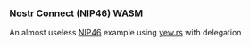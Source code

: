 ### Nostr Connect (NIP46) WASM

An almost useless [NIP46](https://github.com/nostr-protocol/nips/blob/master/46.md) example using [yew.rs](https://yew.rs/) with delegation